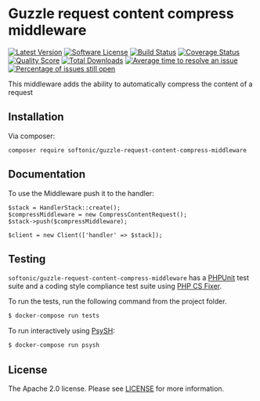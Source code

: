 Guzzle request content compress middleware
=====

[![Latest Version](https://img.shields.io/github/release/softonic/guzzle-request-content-compress-middleware.svg?style=flat-square)](https://github.com/softonic/guzzle-request-content-compress-middleware/releases)
[![Software License](https://img.shields.io/badge/license-Apache%202.0-blue.svg?style=flat-square)](LICENSE.md)
[![Build Status](https://img.shields.io/travis/softonic/guzzle-request-content-compress-middleware/master.svg?style=flat-square)](https://travis-ci.org/softonic/guzzle-request-content-compress-middleware)
[![Coverage Status](https://img.shields.io/scrutinizer/coverage/g/softonic/guzzle-request-content-compress-middleware.svg?style=flat-square)](https://scrutinizer-ci.com/g/softonic/guzzle-request-content-compress-middleware/code-structure)
[![Quality Score](https://img.shields.io/scrutinizer/g/softonic/guzzle-request-content-compress-middleware.svg?style=flat-square)](https://scrutinizer-ci.com/g/softonic/guzzle-request-content-compress-middleware)
[![Total Downloads](https://img.shields.io/packagist/dt/softonic/guzzle-request-content-compress-middleware.svg?style=flat-square)](https://packagist.org/packages/softonic/guzzle-request-content-compress-middleware)
[![Average time to resolve an issue](http://isitmaintained.com/badge/resolution/softonic/guzzle-request-content-compress-middleware.svg?style=flat-square)](http://isitmaintained.com/project/softonic/guzzle-request-content-compress-middleware "Average time to resolve an issue")
[![Percentage of issues still open](http://isitmaintained.com/badge/open/softonic/guzzle-request-content-compress-middleware.svg?style=flat-square)](http://isitmaintained.com/project/softonic/guzzle-request-content-compress-middleware "Percentage of issues still open")

This middleware adds the ability to automatically compress the content of a request

Installation
-------

Via composer:
```
composer require softonic/guzzle-request-content-compress-middleware
```

Documentation
-------

To use the Middleware push it to the handler:  

```
$stack = HandlerStack::create();
$compressMiddleware = new CompressContentRequest();
$stack->push($compressMiddleware);

$client = new Client(['handler' => $stack]);

```


Testing
-------

`softonic/guzzle-request-content-compress-middleware` has a [PHPUnit](https://phpunit.de) test suite and a coding style compliance test suite using [PHP CS Fixer](http://cs.sensiolabs.org/).

To run the tests, run the following command from the project folder.

``` bash
$ docker-compose run tests
```

To run interactively using [PsySH](http://psysh.org/):
``` bash
$ docker-compose run psysh
```

License
-------

The Apache 2.0 license. Please see [LICENSE](LICENSE) for more information.

[PSR-2]: http://www.php-fig.org/psr/psr-2/
[PSR-4]: http://www.php-fig.org/psr/psr-4/
